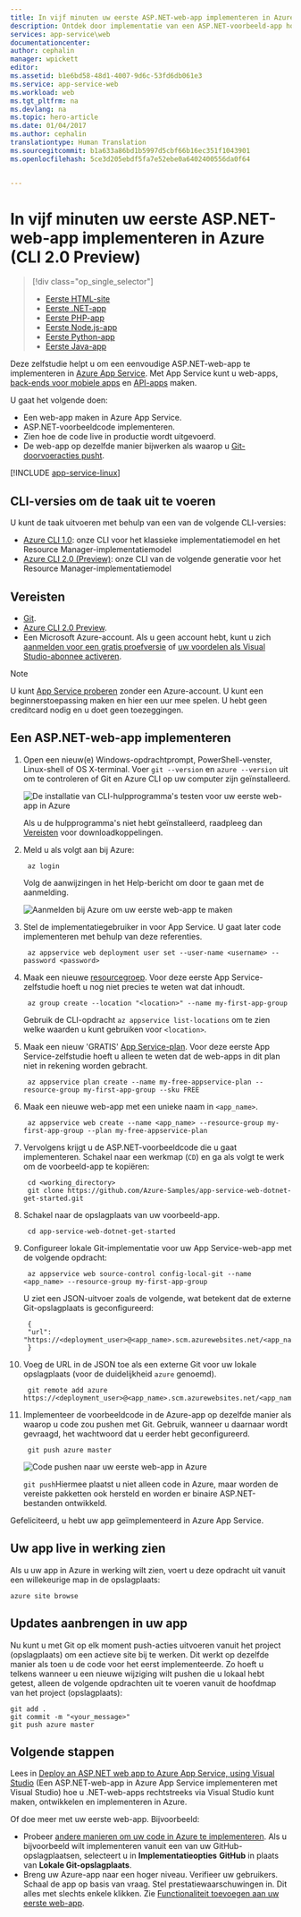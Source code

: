 ```yaml
---
title: In vijf minuten uw eerste ASP.NET-web-app implementeren in Azure (CLI 2.0 Preview) | Microsoft Docs
description: Ontdek door implementatie van een ASP.NET-voorbeeld-app hoe eenvoudig het is om web-apps in App Service uit te voeren. U kunt snel een app gaan ontwikkelen en onmiddellijk de resultaten bekijken.
services: app-service\web
documentationcenter: 
author: cephalin
manager: wpickett
editor: 
ms.assetid: b1e6bd58-48d1-4007-9d6c-53fd6db061e3
ms.service: app-service-web
ms.workload: web
ms.tgt_pltfrm: na
ms.devlang: na
ms.topic: hero-article
ms.date: 01/04/2017
ms.author: cephalin
translationtype: Human Translation
ms.sourcegitcommit: b1a633a86bd1b5997d5cbf66b16ec351f1043901
ms.openlocfilehash: 5ce3d205ebdf5fa7e52ebe0a6402400556da0f64


---
```

# <a name="deploy-your-first-aspnet-web-app-to-azure-in-five-minutes-cli-20-preview"></a>In vijf minuten uw eerste ASP.NET-web-app implementeren in Azure (CLI 2.0 Preview)

> [!div class="op_single_selector"]
> * [Eerste HTML-site](app-service-web-get-started-html.md)
> * [Eerste .NET-app](app-service-web-get-started-dotnet.md)
> * [Eerste PHP-app](app-service-web-get-started-php.md)
> * [Eerste Node.js-app](app-service-web-get-started-nodejs.md)
> * [Eerste Python-app](app-service-web-get-started-python.md)
> * [Eerste Java-app](app-service-web-get-started-java.md)
> 
> 

Deze zelfstudie helpt u om een eenvoudige ASP.NET-web-app te implementeren in [Azure App Service](../app-service/app-service-value-prop-what-is.md).
Met App Service kunt u web-apps, [back-ends voor mobiele apps](/documentation/learning-paths/appservice-mobileapps/) en [API-apps](../app-service-api/app-service-api-apps-why-best-platform.md) maken.

U gaat het volgende doen: 

* Een web-app maken in Azure App Service.
* ASP.NET-voorbeeldcode implementeren.
* Zien hoe de code live in productie wordt uitgevoerd.
* De web-app op dezelfde manier bijwerken als waarop u [Git-doorvoeracties pusht](https://git-scm.com/docs/git-push).

[!INCLUDE [app-service-linux](../../includes/app-service-linux.md)]

## <a name="cli-versions-to-complete-the-task"></a>CLI-versies om de taak uit te voeren

U kunt de taak uitvoeren met behulp van een van de volgende CLI-versies:

- [Azure CLI 1.0](app-service-web-get-started-dotnet-cli-nodejs.md): onze CLI voor het klassieke implementatiemodel en het Resource Manager-implementatiemodel
- [Azure CLI 2.0 (Preview)](app-service-web-get-started-dotnet.md): onze CLI van de volgende generatie voor het Resource Manager-implementatiemodel

## <a name="prerequisites"></a>Vereisten
* [Git](http://www.git-scm.com/downloads).
* [Azure CLI 2.0 Preview](/cli/azure/install-az-cli2).
* Een Microsoft Azure-account. Als u geen account hebt, kunt u zich [aanmelden voor een gratis proefversie](https://azure.microsoft.com/pricing/free-trial/?WT.mc_id=A261C142F) of [uw voordelen als Visual Studio-abonnee activeren](https://azure.microsoft.com/pricing/member-offers/msdn-benefits-details/?WT.mc_id=A261C142F).

> [!NOTE]
> U kunt [App Service proberen](https://azure.microsoft.com/try/app-service/) zonder een Azure-account. U kunt een beginnerstoepassing maken en hier een uur mee spelen. U hebt geen creditcard nodig en u doet geen toezeggingen.
> 
> 

## <a name="deploy-an-aspnet-web-app"></a>Een ASP.NET-web-app implementeren
1. Open een nieuw(e) Windows-opdrachtprompt, PowerShell-venster, Linux-shell of OS X-terminal. Voer `git --version` en `azure --version` uit om te controleren of Git en Azure CLI op uw computer zijn geïnstalleerd.
   
    ![De installatie van CLI-hulpprogramma's testen voor uw eerste web-app in Azure](./media/app-service-web-get-started-languages/1-test-tools-2.0.png)
   
    Als u de hulpprogramma's niet hebt geïnstalleerd, raadpleeg dan [Vereisten](#Prerequisites) voor downloadkoppelingen.
2. Meld u als volgt aan bij Azure:
   
        az login
   
    Volg de aanwijzingen in het Help-bericht om door te gaan met de aanmelding.
   
    ![Aanmelden bij Azure om uw eerste web-app te maken](./media/app-service-web-get-started-languages/3-azure-login-2.0.png)

3. Stel de implementatiegebruiker in voor App Service. U gaat later code implementeren met behulp van deze referenties.
   
        az appservice web deployment user set --user-name <username> --password <password>

3. Maak een nieuwe [resourcegroep](../azure-resource-manager/resource-group-overview.md). Voor deze eerste App Service-zelfstudie hoeft u nog niet precies te weten wat dat inhoudt.

        az group create --location "<location>" --name my-first-app-group

    Gebruik de CLI-opdracht `az appservice list-locations` om te zien welke waarden u kunt gebruiken voor `<location>`.

3. Maak een nieuw 'GRATIS' [App Service-plan](../app-service/azure-web-sites-web-hosting-plans-in-depth-overview.md). Voor deze eerste App Service-zelfstudie hoeft u alleen te weten dat de web-apps in dit plan niet in rekening worden gebracht.

        az appservice plan create --name my-free-appservice-plan --resource-group my-first-app-group --sku FREE

4. Maak een nieuwe web-app met een unieke naam in `<app_name>`.

        az appservice web create --name <app_name> --resource-group my-first-app-group --plan my-free-appservice-plan

4. Vervolgens krijgt u de ASP.NET-voorbeeldcode die u gaat implementeren. Schakel naar een werkmap (`CD`) en ga als volgt te werk om de voorbeeld-app te kopiëren:
   
        cd <working_directory>
        git clone https://github.com/Azure-Samples/app-service-web-dotnet-get-started.git

5. Schakel naar de opslagplaats van uw voorbeeld-app. 
   
        cd app-service-web-dotnet-get-started
5. Configureer lokale Git-implementatie voor uw App Service-web-app met de volgende opdracht:

        az appservice web source-control config-local-git --name <app_name> --resource-group my-first-app-group

    U ziet een JSON-uitvoer zoals de volgende, wat betekent dat de externe Git-opslagplaats is geconfigureerd:

        {
        "url": "https://<deployment_user>@<app_name>.scm.azurewebsites.net/<app_name>.git"
        }

6. Voeg de URL in de JSON toe als een externe Git voor uw lokale opslagplaats (voor de duidelijkheid `azure` genoemd).

        git remote add azure https://<deployment_user>@<app_name>.scm.azurewebsites.net/<app_name>.git
   
7. Implementeer de voorbeeldcode in de Azure-app op dezelfde manier als waarop u code zou pushen met Git. Gebruik, wanneer u daarnaar wordt gevraagd, het wachtwoord dat u eerder hebt geconfigureerd.
   
        git push azure master
   
    ![Code pushen naar uw eerste web-app in Azure](./media/app-service-web-get-started-languages/dotnet-git-push.png)
   
    `git push`Hiermee plaatst u niet alleen code in Azure, maar worden de vereiste pakketten ook hersteld en worden er binaire ASP.NET-bestanden ontwikkeld. 

Gefeliciteerd, u hebt uw app geïmplementeerd in Azure App Service.

## <a name="see-your-app-running-live"></a>Uw app live in werking zien
Als u uw app in Azure in werking wilt zien, voert u deze opdracht uit vanuit een willekeurige map in de opslagplaats:

    azure site browse

## <a name="make-updates-to-your-app"></a>Updates aanbrengen in uw app
Nu kunt u met Git op elk moment push-acties uitvoeren vanuit het project (opslagplaats) om een actieve site bij te werken. Dit werkt op dezelfde manier als toen u de code voor het eerst implementeerde. Zo hoeft u telkens wanneer u een nieuwe wijziging wilt pushen die u lokaal hebt getest, alleen de volgende opdrachten uit te voeren vanuit de hoofdmap van het project (opslagplaats):

    git add .
    git commit -m "<your_message>"
    git push azure master


## <a name="next-steps"></a>Volgende stappen
Lees in [Deploy an ASP.NET web app to Azure App Service, using Visual Studio](web-sites-dotnet-get-started.md) (Een ASP.NET-web-app in Azure App Service implementeren met Visual Studio) hoe u .NET-web-apps rechtstreeks via Visual Studio kunt maken, ontwikkelen en implementeren in Azure.

Of doe meer met uw eerste web-app. Bijvoorbeeld:

* Probeer [andere manieren om uw code in Azure te implementeren](web-sites-deploy.md). Als u bijvoorbeeld wilt implementeren vanuit een van uw GitHub-opslagplaatsen, selecteert u in **Implementatieopties** **GitHub** in plaats van **Lokale Git-opslagplaats**.
* Breng uw Azure-app naar een hoger niveau. Verifieer uw gebruikers. Schaal de app op basis van vraag. Stel prestatiewaarschuwingen in. Dit alles met slechts enkele klikken. Zie [Functionaliteit toevoegen aan uw eerste web-app](app-service-web-get-started-2.md).




<!--HONumber=Jan17_HO3-->


